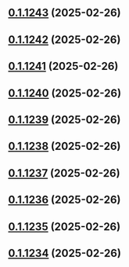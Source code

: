 ## [0.1.1243](https://github.com/binary-braids/terraform-oracle/compare/v0.1.1242...v0.1.1243) (2025-02-26)



## [0.1.1242](https://github.com/binary-braids/terraform-oracle/compare/v0.1.1241...v0.1.1242) (2025-02-26)



## [0.1.1241](https://github.com/binary-braids/terraform-oracle/compare/v0.1.1240...v0.1.1241) (2025-02-26)



## [0.1.1240](https://github.com/binary-braids/terraform-oracle/compare/v0.1.1239...v0.1.1240) (2025-02-26)



## [0.1.1239](https://github.com/binary-braids/terraform-oracle/compare/v0.1.1238...v0.1.1239) (2025-02-26)



## [0.1.1238](https://github.com/binary-braids/terraform-oracle/compare/v0.1.1237...v0.1.1238) (2025-02-26)



## [0.1.1237](https://github.com/binary-braids/terraform-oracle/compare/v0.1.1236...v0.1.1237) (2025-02-26)



## [0.1.1236](https://github.com/binary-braids/terraform-oracle/compare/v0.1.1235...v0.1.1236) (2025-02-26)



## [0.1.1235](https://github.com/binary-braids/terraform-oracle/compare/v0.1.1234...v0.1.1235) (2025-02-26)



## [0.1.1234](https://github.com/binary-braids/terraform-oracle/compare/v0.1.1233...v0.1.1234) (2025-02-26)



